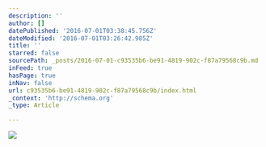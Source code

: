 ```yaml
---
description: ''
author: []
datePublished: '2016-07-01T03:38:45.756Z'
dateModified: '2016-07-01T03:26:42.985Z'
title: ''
starred: false
sourcePath: _posts/2016-07-01-c93535b6-be91-4819-902c-f87a79568c9b.md
inFeed: true
hasPage: true
inNav: false
url: c93535b6-be91-4819-902c-f87a79568c9b/index.html
_context: 'http://schema.org'
_type: Article

---
```

![](https://the-grid-user-content.s3-us-west-2.amazonaws.com/a666d59b-d78d-4c20-87ea-01ce73bf13a6.jpg)
